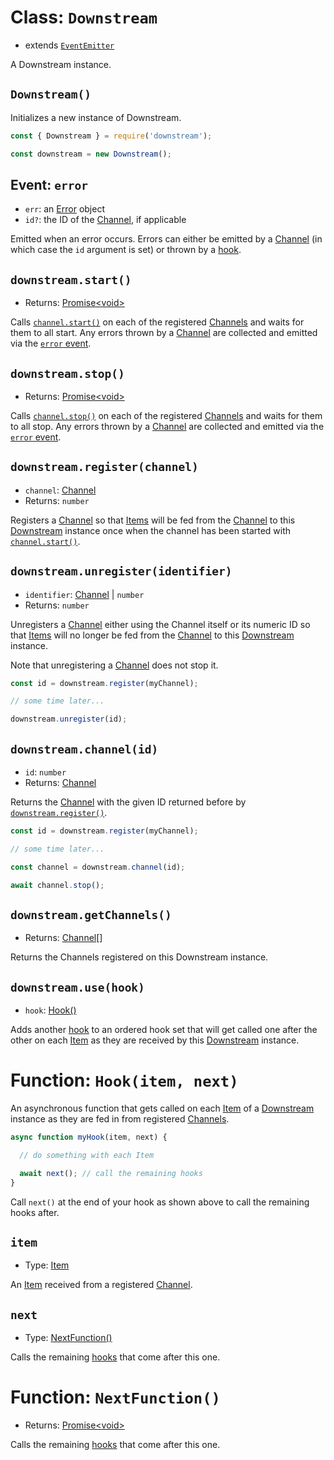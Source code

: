 # Class: `Downstream`

- extends [`EventEmitter`](https://nodejs.org/docs/latest-v12.x/api/events.html#events_class_eventemitter)

A Downstream instance.

## `Downstream()`

Initializes a new instance of Downstream.

```javascript
const { Downstream } = require('downstream');

const downstream = new Downstream();
```

## Event: `error` 

- `err`: an [Error](https://developer.mozilla.org/en-US/docs/Web/JavaScript/Reference/Global_Objects/Error) object
- `id?`: the ID of the [Channel](./channels/channel.md), if applicable

Emitted when an error occurs. Errors can either be emitted by a [Channel](./channels/channel.md) (in which case the `id` argument is set) or thrown by a [hook](#function-hookitem-next).

## `downstream.start()`
- Returns: [Promise\<void\>](https://developer.mozilla.org/en-US/docs/Web/JavaScript/Reference/Global_Objects/Promise)

Calls [`channel.start()`](./channels/channel.md#channelstart) on each of the registered [Channels](./channels/channel.md) and waits for them to all start. Any errors thrown by a [Channel](./channels/channel.md) are collected and emitted via the [`error` event](#event-error).

## `downstream.stop()`
- Returns: [Promise\<void\>](https://developer.mozilla.org/en-US/docs/Web/JavaScript/Reference/Global_Objects/Promise)

Calls [`channel.stop()`](./channels/channel.md#channelstop) on each of the registered [Channels](./channels/channel.md) and waits for them to all stop. Any errors thrown by a [Channel](./channels/channel.md) are collected and emitted via the [`error` event](#event-error).

## `downstream.register(channel)`
- `channel`: [Channel](./channels/channel.md)
- Returns: `number`

Registers a [Channel](./channels/channel.md) so that [Items](./item.md) will be fed from the [Channel](./channels/channel.md) to this [Downstream](#class-downstream) instance once when the channel has been started with [`channel.start()`](./channels/channel.md#channelstart).

## `downstream.unregister(identifier)`

- `identifier`: [Channel](./channels/channel.md) | `number`
- Returns: `number`

Unregisters a [Channel](./channels/channel.md) either using the Channel itself or its numeric ID so that [Items](./item.md) will no longer be fed from the [Channel](./channels/channel.md) to this [Downstream](#class-downstream) instance.

Note that unregistering a [Channel](./channels/channel.md) does not stop it.

```javascript
const id = downstream.register(myChannel);

// some time later...

downstream.unregister(id);
```

## `downstream.channel(id)`

- `id`: `number`
- Returns: [Channel](./channels/channel.md)

Returns the [Channel](./channels/channel.md) with the given ID returned before by [`downstream.register()`](#downstreamregisterchannel).

```javascript
const id = downstream.register(myChannel);

// some time later...

const channel = downstream.channel(id);

await channel.stop();
```

## `downstream.getChannels()`
- Returns: [Channel](./channels/channel.md)[]

Returns the Channels registered on this Downstream instance.


## `downstream.use(hook)`

- `hook`: [Hook()](#function-hookitem-next)

Adds another [hook](#function-hookitem-next) to an ordered hook set that will get called one after the other on each [Item](./item.md) as they are received by this [Downstream](#class-downstream) instance.

# Function: `Hook(item, next)`

An asynchronous function that gets called on each [Item](./item.md) of a [Downstream](#class-downstream) instance as they are fed in from registered [Channels](./channels/channel.md).

```javascript
async function myHook(item, next) {

  // do something with each Item

  await next(); // call the remaining hooks
}
```

Call `next()` at the end of your hook as shown above to call the remaining hooks after.

## `item`
- Type: [Item](./item.md)

An [Item](./item.md) received from a registered [Channel](./channels/channel.md).

## `next`
- Type: [NextFunction()](#function-nextfunction)

Calls the remaining [hooks](#function-hookitem-next) that come after this one.

# Function: `NextFunction()`
- Returns: [Promise\<void\>](https://developer.mozilla.org/en-US/docs/Web/JavaScript/Reference/Global_Objects/Promise)

Calls the remaining [hooks](#function-hookitem-next) that come after this one.